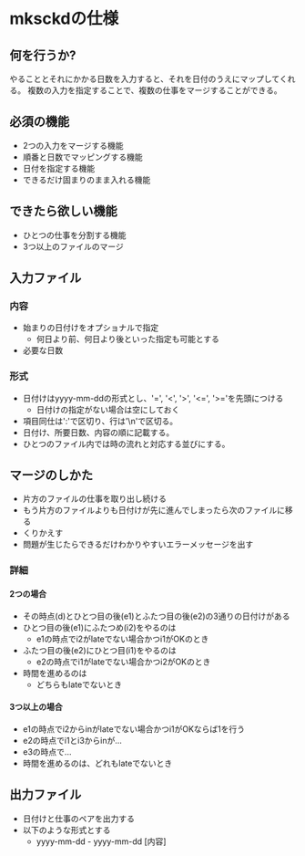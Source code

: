 mksckdの仕様
============

何を行うか?
-----------

やることとそれにかかる日数を入力すると、それを日付のうえにマップしてくれる。
複数の入力を指定することで、複数の仕事をマージすることができる。

必須の機能
----------

* 2つの入力をマージする機能
* 順番と日数でマッピングする機能
* 日付を指定する機能
* できるだけ固まりのまま入れる機能

できたら欲しい機能
------------------

* ひとつの仕事を分割する機能
* 3つ以上のファイルのマージ

入力ファイル
------------

### 内容

* 始まりの日付けをオプショナルで指定
	+ 何日より前、何日より後といった指定も可能とする
* 必要な日数

### 形式

* 日付けはyyyy-mm-ddの形式とし、'=', '<', '>', '<=', '>='を先頭につける
	+ 日付けの指定がない場合は空にしておく
* 項目同仕は':'で区切り、行は'\n'で区切る。
* 日付け、所要日数、内容の順に記載する。
* ひとつのファイル内では時の流れと対応する並びにする。

マージのしかた
--------------

* 片方のファイルの仕事を取り出し続ける
* もう片方のファイルよりも日付けが先に進んでしまったら次のファイルに移る
* くりかえす
* 問題が生じたらできるだけわかりやすいエラーメッセージを出す

### 詳細

#### 2つの場合

* その時点(d)とひとつ目の後(e1)とふたつ目の後(e2)の3通りの日付けがある
* ひとつ目の後(e1)にふたつめ(i2)をやるのは
	+ e1の時点でi2がlateでない場合かつi1がOKのとき
* ふたつ目の後(e2)にひとつ目(i1)をやるのは
	+ e2の時点でi1がlateでない場合かつi2がOKのとき
* 時間を進めるのは
	+ どちらもlateでないとき

#### 3つ以上の場合

* e1の時点でi2からinがlateでない場合かつi1がOKならば1を行う
* e2の時点でi1とi3からinが...
* e3の時点で...
* 時間を進めるのは、どれもlateでないとき

出力ファイル
------------

* 日付けと仕事のペアを出力する
* 以下のような形式とする
	+ yyyy-mm-dd - yyyy-mm-dd [内容]
